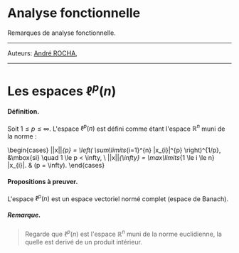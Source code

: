 # Analyse fonctionnelle

Remarques de analyse fonctionnelle.

---
Auteurs: [André ROCHA](https://github.com/rochamatcomp), 

---

# Les espaces $\ell^{p}(n)$


#### Définition. 
Soit $1 \le p \le \infty$. L'espace $\ell^{p}(n)$ est défini comme étant l'espace $\mathbb{R}^{n}$ muni de la norme :


\begin{cases}
    ||x||_{p} = \left( \sum\limits_{i=1}^{n} |x_{i}|^{p} \right)^{1/p}, &\mbox{si} \quad 1 \le p < \infty, \\
    ||x||_{\infty} = \max\limits_{1 \le i \le n} |x_{i}|. & (p = \infty).
\end{cases}

#### Propositions à preuver.
L'espace $\ell^{p}(n)$ est un espace vectoriel normé complet (espace de Banach).

##### Remarque.
> Regarde que $\ell^{p}(n)$ est l'espace $\mathbb{R}^{n}$ muni de la norme euclidienne, la quelle est derivé de un produit intérieur.